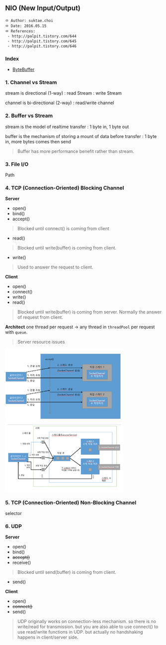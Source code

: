 ## NIO (New Input/Output)

```
ㅁ Author: suktae.choi
ㅁ Date: 2016.05.15
ㅁ References:
 - http://palpit.tistory.com/644
 - http://palpit.tistory.com/645
 - http://palpit.tistory.com/646
```

### Index
- [ByteBuffer](bytebuffer)




### 1. Channel vs Stream
stream is directional (1-way)
 : read Stream
 : write Stream

channel is bi-directional (2-way)
 : read/write channel

### 2. Buffer vs Stream
stream is the model of realtime transfer
 : 1 byte in, 1 byte out

buffer is the mechanism of storing a mount of data before transfer
 : 1 byte in, more bytes comes then send

 > Buffer has more performance benefit rather than stream.

### 3. File I/O
Path

### 4. TCP (Connection-Oriented) Blocking Channel
**Server**
 - open()
 - bind()
 - accept()

> Blocked until connect() is coming from client

 - read()

> Blocked until write(buffer) is coming from client.  

 - write()

> Used to answer the request to client.

**Client**
 - open()
 - connect()
 - write()
 - read()

> Blocked until write(buffer) is coming from server. Normally the answer of request from client.

**Architect**
one thread per request -> any thread in `threadPool` per request with `queue`.

> Server resource issues

<img src="https://github.com/agongi/study/blob/master/java/nio/images/Screen%20Shot%202016-05-15%20at%2016.43.17.png" width="75%">

<img src="https://github.com/agongi/study/blob/master/java/nio/images/Screen%20Shot%202016-05-15%20at%2016.43.12.png" width="75%">

### 5. TCP (Connection-Oriented) Non-Blocking Channel
selector

### 6. UDP
**Server**​
 - open()
 - bind()​
 - ~~accept()~~
 - receive()

> Blocked until send(buffer) is coming from client.  

 - send()

**Client**
 - open()
 - ~~connect()~~
 - send()

> UDP originally works on connection-less mechanism. so there is no write/read for transmission. but you are also able to use connect() to use read/write functions in UDP. but actually no handshaking happens in client/server side.
